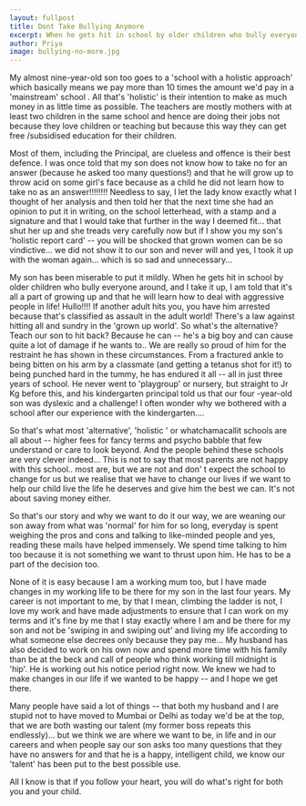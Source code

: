 ```yaml
---
layout: fullpost
title: Dont Take Bullying Anymore
excerpt: When he gets hit in school by older children who bully everyone around, and I take it up, I am told that it's all a part of growing up and that he will learn how to deal with aggressive people in life! - Priya
author: Priya
image: bullying-no-more.jpg
---
```



My almost nine-year-old son too goes to a 'school with a holistic approach'  which basically means we pay more than 10 times the amount we'd pay in a 'mainstream' school . All that's 'holistic' is their intention to make as much money in as little time as possible. The teachers are mostly mothers with at least two children in the same school and hence are doing their jobs not because they love children or teaching but because this way they can get free /subsidised education for their children.

Most of them, including the Principal, are clueless and offence is their best defence. I was once told that my son does not know how to take no for an answer (because he asked too many questions!) and that he will grow up to throw acid on some girl's face because as a child he did not learn how to take no as an answer!!!!!!!! Needless to say, I let the lady know exactly what I thought of her analysis and then told her that the next time she had an opinion to put it in writing, on the school letterhead, with a stamp and a signature and that I would take that further in the way I deemed fit...  that shut her up and she treads very carefully now but if I show you my son's 'holistic report card' -- you will be shocked that grown women can be so vindictive... we did not show it to our son and never will and yes, I took it up with the woman again... which is so sad and unnecessary...

My son has been miserable to put it mildly. When he gets hit in school by older children who bully everyone around, and I take it up, I am told that it's all a part of growing up and that he will learn how to deal with aggressive people in life! Hullo!!!! If another adult hits you, you have him arrested because that's classified as assault in the adult world! There's a law against hitting all and sundry in the 'grown up world'. So what's the alternative? Teach our son to hit back? Because he can -- he's a big boy and can cause quite a lot of damage if he wants to.. We are really so proud of him for the restraint he has shown in these circumstances. From a fractured ankle to being bitten on his arm by a classmate (and getting a tetanus shot for it!) to being punched hard in the tummy, he has endured it all --  all in just three years of school. He never went to 'playgroup' or nursery, but straight to Jr Kg before this, and his kindergarten principal told us that our four -year-old son was dyslexic and a challenge! I often wonder why we bothered with a school after our experience with the kindergarten....     

So that's what most 'alternative', 'holistic ' or whatchamacallit schools are all about -- higher fees for fancy terms and psycho babble that few understand or care to look beyond. And the people behind these schools are very clever indeed... This is not to say that most parents are not happy with this school.. most are, but we are not and don' t expect the school to change for us but we realise that we have to change our lives if we want to help our child live the life he deserves and give him the best we can. It's not about saving money either.

So that's our story and why we want to do it our way, we are weaning our son away from what was 'normal' for him for so long, everyday is spent weighing the pros and cons and talking to like-minded people and yes, reading these mails have helped immensely. We spend time talking to him too because it is not something we want to thrust upon him. He has to be a part of the decision too.

None of it is easy because I am a working mum too, but I have made changes in my working life to be there for my son in the last four years. My career is not important to me, by that I mean, climbing the ladder is not, I love my work and have made adjustments to ensure that I can work on my terms and it's fine by me that I stay exactly where I am and be there for my son and not be 'swiping in and swiping out' and living my life according to what someone else decrees only because they pay me... My husband has also decided to work on his own now and spend more time with his family than be at the beck and call of people who think working till midnight is 'hip'. He is working out his notice period right now. We knew we had to make changes in our life if we wanted to be happy -- and I hope we get there.

Many people have said a lot of things -- that both my husband and I are stupid not to have moved to Mumbai or Delhi as today we'd be at the top, that we are both wasting our talent (my former boss repeats this endlessly)... but we think we are where we want to be, in life and in our careers and when people say our son asks too many questions that they have no answers for and that he is a happy, intelligent child, we know our 'talent' has been put to the best possible use.

All I know is that if you follow your heart, you will do what's right for both you and your child.
